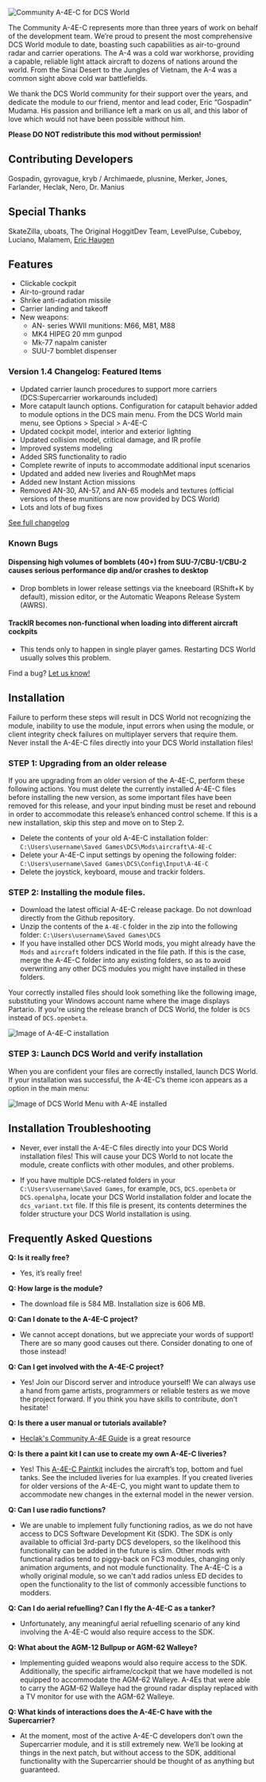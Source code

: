 ![Community A-4E-C for DCS World](https://user-images.githubusercontent.com/46121009/57830942-41b3da00-77e6-11e9-8e8c-1b7274927bb0.jpg)

The Community A-4E-C represents more than three years of work on behalf of the development team. We’re proud to present the most comprehensive DCS World module to date, boasting such capabilities as air-to-ground radar and carrier operations. The A-4 was a cold war workhorse, providing a capable, reliable light attack aircraft to dozens of nations around the world. From the Sinai Desert to the Jungles of Vietnam, the A-4 was a common sight above cold war battlefields.

We thank the DCS World community for their support over the years, and dedicate the module to our friend, mentor and lead coder, Eric “Gospadin” Mudama. His passion and brilliance left a mark on us all, and this labor of love which would not have been possible without him.

**Please DO NOT redistribute this mod without permission!**

## Contributing Developers

Gospadin, gyrovague, kryb / Archimaede, plusnine, Merker, Jones, Farlander, Heclak, Nero, Dr. Manius

## Special Thanks

SkateZilla, uboats, The Original HoggitDev Team, LevelPulse, Cubeboy, Luciano, Malamem, [Eric Haugen](http://erichaugen.bandcamp.com)

## Features

- Clickable cockpit
- Air-to-ground radar
- Shrike anti-radiation missile
- Carrier landing and takeoff
- New weapons:
  - AN- series WWII munitions: M66, M81, M88
  - MK4 HIPEG 20 mm gunpod
  - Mk-77 napalm canister
  - SUU-7 bomblet dispenser

### Version 1.4 Changelog: Featured Items

- Updated carrier launch procedures to support more carriers (DCS:Supercarrier workarounds included)
- More catapult launch options. Configuration for catapult behavior added to module options in the DCS main menu. From the DCS World main menu, see Options > Special > A-4E-C
- Updated cockpit model, interior and exterior lighting
- Updated collision model, critical damage, and IR profile
- Improved systems modeling
- Added SRS functionality to radio
- Complete rewrite of inputs to accommodate additional input scenarios
- Updated and added new liveries and RoughMet maps
- Added new Instant Action missions
- Removed AN-30, AN-57, and AN-65 models and textures (official versions of these munitions are now provided by DCS World)
- Lots and lots of bug fixes

[See full changelog](https://github.com/heclak/community-a4e-c/blob/master/CHANGELOG.md)

### Known Bugs

#### Dispensing high volumes of bomblets (40+) from SUU-7/CBU-1/CBU-2 causes serious performance dip and/or crashes to desktop

- Drop bomblets in lower release settings via the kneeboard (RShift+K by default), mission editor, or the Automatic Weapons Release System (AWRS).

#### TrackIR becomes non-functional when loading into different aircraft cockpits

- This tends only to happen in single player games. Restarting DCS World usually solves this problem.

Find a bug? [Let us know!](https://github.com/heclak/community-a4e-c/issues)

## Installation

Failure to perform these steps will result in DCS World not recognizing the module, inability to use the module, input errors when using the module, or client integrity check failures on multiplayer servers that require them. Never install the A-4E-C files directly into your DCS World installation files!

### STEP 1: Upgrading from an older release

If you are upgrading from an older version of the A-4E-C, perform these following actions. You must delete the currently installed A-4E-C files before installing the new version, as some important files have been removed for this release, and your input binding must be reset and rebound in order to accommodate this release’s enhanced control scheme. If this is a new installation, skip this step and move on to Step 2.

- Delete the contents of your old A-4E-C installation folder: `C:\Users\username\Saved Games\DCS\Mods\aircraft\A-4E-C`
- Delete your A-4E-C input settings by opening the following folder: `C:\Users\username\Saved Games\DCS\Config\Input\A-4E-C`
- Delete the joystick, keyboard, mouse and trackir folders.

### STEP 2: Installing the module files.

- Download the latest official A-4E-C release package. Do not download directly from the Github repository.
- Unzip the contents of the `A-4E-C` folder in the zip into the following folder: `C:\Users\username\Saved Games\DCS`
- If you have installed other DCS World mods, you might already have the `Mods` and `aircraft` folders indicated in the file path. If this is the case, merge the A-4E-C folder into any existing folders, so as to avoid overwriting any other DCS modules you might have installed in these folders.

Your correctly installed files should look something like the following image, substituting your Windows account name where the image displays Partario. If you're using the release branch of DCS World, the folder is `DCS` instead of `DCS.openbeta`.

![Image of A-4E-C installation](https://user-images.githubusercontent.com/46121009/84217257-3b358600-aafe-11ea-9203-20d787b09662.png)

### STEP 3: Launch DCS World and verify installation

When you are confident your files are correctly installed, launch DCS World. If your installation was successful, the A-4E-C’s theme icon appears as a option in the main menu:

![Image of DCS World Menu with A-4E installed](https://cdn.discordapp.com/attachments/518815071858589697/720094260699070464/unknown.png)

## Installation Troubleshooting

- Never, ever install the A-4E-C files directly into your DCS World installation files! This will cause your DCS World to not locate the module, create conflicts with other modules, and other problems.

- If you have multiple DCS-related folders in your `C:\Users\username\Saved Games`, for example, `DCS`, `DCS.openbeta` or `DCS.openalpha`, locate your DCS World installation folder and locate the `dcs_variant.txt` file. If this file is present, its contents determines the folder structure your DCS World installation is using.

## Frequently Asked Questions

**Q: Is it really free?**

- Yes, it’s really free!

**Q: How large is the module?**

- The download file is 584 MB. Installation size is 606 MB.

**Q: Can I donate to the A-4E-C project?**

- We cannot accept donations, but we appreciate your words of support! There are so many good causes out there. Consider donating to one of those instead!

**Q: Can I get involved with the A-4E-C project?**

- Yes! Join our Discord server and introduce yourself! We can always use a hand from game artists, programmers or reliable testers as we move the project forward. If you think you have skills to contribute, don’t hesitate!

**Q: Is there a user manual or tutorials available?**

- [Heclak's Community A-4E Guide](https://docs.google.com/presentation/d/1cUH7jpAoGHm-IzUDnv_NDhiZlvX55Q9WvpgR1d9ksYY/edit?usp=sharing) is a great resource

**Q: Is there a paint kit I can use to create my own A-4E-C liveries?**

- Yes! This [A-4E-C Paintkit](https://drive.google.com/open?id=19w_bD8xHJiZpAi1JbA2xyPDJpl9dje-4) includes the aircraft’s top, bottom and fuel tanks. See the included liveries for lua examples. If you created liveries for older versions of the A-4E-C, you might want to update them to accommodate new changes in the external model in the newer version.

**Q: Can I use radio functions?**

- We are unable to implement fully functioning radios, as we do not have access to DCS Software Development Kit (SDK). The SDK is only available to official 3rd-party DCS developers, so the likelihood this functionality can be added in the future is slim. Other mods with functional radios tend to piggy-back on FC3 modules, changing only animation arguments, and not module functionality. The A-4E-C is a wholly original module, so we can't add radios unless ED decides to open the functionality to the list of commonly accessible functions to modders.

**Q: Can I do aerial refuelling? Can I fly the A-4E-C as a tanker?**

- Unfortunately, any meaningful aerial refuelling scenario of any kind involving the A-4E-C would also require access to the SDK.

**Q: What about the AGM-12 Bullpup or AGM-62 Walleye?**

- Implementing guided weapons would also require access to the SDK. Additionally, the specific airframe/cockpit that we have modelled is not equipped to accommodate the AGM-62 Walleye. A-4Es that were able to carry the AGM-62 Walleye had the ground radar display replaced with a TV monitor for use with the AGM-62 Walleye.

**Q: What kinds of interactions does the A-4E-C have with the Supercarrier?**

- At the moment, most of the active A-4E-C developers don’t own the Supercarrier module, and it is still extremely new. We’ll be looking at things in the next patch, but without access to the SDK, additional functionality with the Supercarrier should be thought of as anything but guaranteed.
